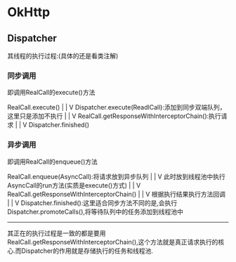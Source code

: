 # OkHttp

## Dispatcher

其线程的执行过程:(具体的还是看类注解)

### 同步调用

即调用RealCall的execute()方法

RealCall.execute()
|
|
V
Dispatcher.execute(ReadlCall):添加到同步双端队列，这里只是添加不执行
|
|
V
RealCall.getResponseWithInterceptorChain():执行请求
|
|
V
Dispatcher.finished()

### 异步调用

即调用RealCall的enqueue()方法

RealCall.enqueue(AsyncCall):将请求放到异步队列
|
|
V
此时放到线程池中执行AsyncCall的run方法(实质是execute()方式)
|
|
V
RealCall.getResponseWithInterceptorChain()
|
|
V
根据执行结果执行方法回调
|
|
V
Dispatcher.finished():这里适合同步方法不同的是,会执行Dispatcher.promoteCalls(),将等待队列中的任务添加到线程池中

-----

其正在的执行过程是一致的都是要用RealCall.getResponseWithInterceptorChain(),这个方法就是真正请求执行的核心.而Dispatcher的作用就是存储执行的任务和线程池.

